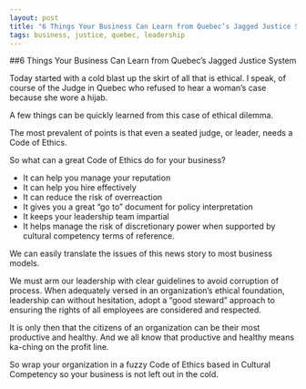 ```yaml
---
layout: post
title: "6 Things Your Business Can Learn from Quebec’s Jagged Justice System"
tags: business, justice, quebec, leadership
---
```


##6 Things Your Business Can Learn from Quebec’s Jagged Justice System

Today started with a cold blast up the skirt of all that is ethical. I speak, of course of the Judge in Quebec who refused to hear a woman’s case because she wore a hijab.

A few things can be quickly learned from this case of ethical dilemma.

The most prevalent of points is that even a seated judge, or leader, needs a Code of Ethics.

So what can a great Code of Ethics do for your business?

*    It can help you manage your reputation
*    It can help you hire effectively
*    It can reduce the risk of overreaction
*    It gives you a great “go to” document for policy interpretation
*    It keeps your leadership team impartial
*    It helps manage the risk of discretionary power when supported by cultural competency terms of reference.

We can easily translate the issues of this news story to most business models.

We must arm our leadership with clear guidelines to avoid corruption of process. When adequately versed in an organization’s ethical foundation, leadership can without hesitation, adopt a “good steward” approach to ensuring the rights of all employees are considered and respected.

It is only then that the citizens of an organization can be their most productive and healthy. And we all know that productive and healthy means ka-ching on the profit line.

So wrap your organization in a fuzzy Code of Ethics based in Cultural Competency so your business is not left out in the cold.
